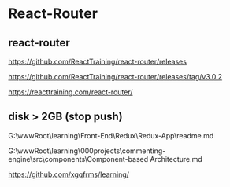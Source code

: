 # React-Router




## react-router


https://github.com/ReactTraining/react-router/releases


https://github.com/ReactTraining/react-router/releases/tag/v3.0.2


https://reacttraining.com/react-router/










## disk > 2GB (stop push)


G:\wwwRoot\learning\Front-End\Redux\Redux-App\readme.md


G:\wwwRoot\learning\000projects\commenting-engine\src\components\Component-based Architecture.md



https://github.com/xgqfrms/learning/



